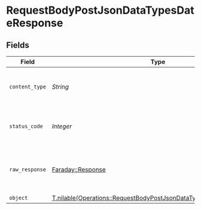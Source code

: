 # RequestBodyPostJsonDataTypesDateResponse


## Fields

| Field                                                                                                                                          | Type                                                                                                                                           | Required                                                                                                                                       | Description                                                                                                                                    |
| ---------------------------------------------------------------------------------------------------------------------------------------------- | ---------------------------------------------------------------------------------------------------------------------------------------------- | ---------------------------------------------------------------------------------------------------------------------------------------------- | ---------------------------------------------------------------------------------------------------------------------------------------------- |
| `content_type`                                                                                                                                 | *String*                                                                                                                                       | :heavy_check_mark:                                                                                                                             | HTTP response content type for this operation                                                                                                  |
| `status_code`                                                                                                                                  | *Integer*                                                                                                                                      | :heavy_check_mark:                                                                                                                             | HTTP response status code for this operation                                                                                                   |
| `raw_response`                                                                                                                                 | [Faraday::Response](https://www.rubydoc.info/gems/faraday/Faraday/Response)                                                                    | :heavy_check_mark:                                                                                                                             | Raw HTTP response; suitable for custom response parsing                                                                                        |
| `object`                                                                                                                                       | [T.nilable(Operations::RequestBodyPostJsonDataTypesDateResponseBody)](../../models/operations/requestbodypostjsondatatypesdateresponsebody.md) | :heavy_minus_sign:                                                                                                                             | OK                                                                                                                                             |
